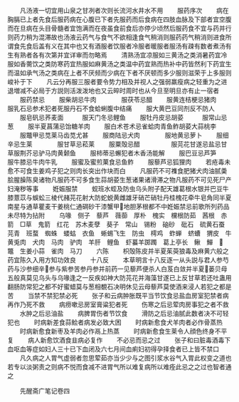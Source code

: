 <!-- { "loadSidebar": true } -->
　　凡汤液一切宜用山泉之甘冽者次则长流河水井水不用
　　服药序次
　　病在胸膈已上者先食后服药病在心腹已下者先服药而后食病在四肢血脉及下部者宜空腹而在旦病在头目骨髓者宜饱满而在夜虽食前食后亦停少顷然后服药食不宜与药并行则药力稍为混滞故也汤液云药气与食气不欲相逢食气稍消则服药药气稍消则进食所谓食先食后盖有义在其中也又有酒服者饮服者冷服者暖服者服汤有疎有数者煮汤有生有熟者各有次第并宜详审而勿略焉
　　清熟汤宜凉服如三黄汤之类消暑药宜冷服如香薷饮之类防寒药宜热服如麻黄汤之类温中药宜熟而热补中药皆然利下药宜生而温如承气汤之类病在上者不厌频而少病在下者不厌顿而多少服则滋荣于上多服则峻补于下
　　凡云分再服三服者要令势力相及并视人之强弱羸瘦病之轻重为之进退増减不必局于方説则活泼泼地也又云晬时周时也从今旦至明旦亦有止一宿者
　　服药禁忌
　　服柴胡忌牛肉　　　　服茯苓忌醋
　　服黄连桔梗忌猪肉　　服乳石忌参术犯者死服丹石不食蛤蜊腹中结痛
　　服大黄巴豆同剂反不防人
　　服皂矾忌荞麦面　　　服天门冬忌鲤鱼
　　服牡丹皮忌胡荽　　　服常山忌葱
　　服半夏菖蒲忌饴糖羊肉
　　服白术苍术忌雀蛤肉青鱼鲊胡荽大蒜桃李
　　服鼈甲忌苋莱马齿苋尤甚
　　服商陆忌犬肉　　　　服地黄忌萝卜
　　服细辛忌生莱　　　　服甘草忌菘莱
　　服粟殻忌醋　　　　　服芫花甘遂忌盐忌甘草服荆芥忌驴马肉黄颡鱼
　　服柿蒂忌蠏犯者木香汤能解
　　服巴豆忌芦笋　　　　服牛膝忌牛肉牛乳
　　服蜜及蜜煎菓食忌鱼鲊
　　服藜芦忌狐狸肉
　　若疮毒未愈不可食生姜鸡子犯之则肉长突出作块而白
　　凡服药不可襍食肥猪犬肉油腻羮脍腥臊陈臭诸物凡服药不可多食生蒜胡荽生葱诸果诸滑滞之物凡服药不可见死尸产妇淹秽等事
　　姙娠服禁
　　蚬班水蛭及防虫乌头附子配天雄葛根水银并巴豆牛膝薏苡与蜈蚣三棱代赭芫花射大防蛇蜕黄雌雄牙硝芒硝牡丹桂槐花牵牛皂角同半夏南星与通草瞿麦干姜桃仁通碙砂干漆蟹甲地胆茅根都不中姙娠禁忌前歌所列药品未尽特为拈附
　　乌喙　侧子　藜芦　薇蓹　厚朴　槐实　欓根防茹　茜根　赤箭　□草　鬼箭　红花　苏木麦孽　葵子　常山　锡粉　硇砂　砒石　硫黄石蚕　芫青　班蝥　蜘蛛　蝼蛄　衣鱼　蜥蜴飞生　防虫　樗鸡　蚱蝉　蛴螬　猬皮　牛黄兎肉　犬肉　马肉　驴肉　羊肝　鲤鱼　虾蟇羊踯躅　葛上亭长　鳅　鱓　　鼈　生姜小蒜　雀肉　马刀
　　六陈
　　枳殻陈皮并半夏茱萸狼毒及麻黄六般之药宜陈久入用方知功效良
　　十八反
　　本草明言十八反逐一从头説与君人参芍药与沙参细辛参与紫参苦参丹参并前药一见藜芦便杀人白芨白敛并半夏蒌贝母五般真莫见乌头与乌喙逢之一反疾如神大防芫花并海藻甘遂已上反甘草若还吐蛊用翻肠防常犯之都不好蜜蜡莫与葱相覩石决明休见云母藜芦莫使酒来浸人若犯之都是苦
　　当禁不禁犯禁必死
　　张子和云病肿胀既平当节饮食忌盐血房室犯禁者病再作乃死不救
　　病痨嗽忌房室膏粱犯者死
　　伤寒之后忌荤肉房事犯之者不救
　　水肿之后忌油盐
　　病脾胃伤者节饮食
　　滑防之后忌油腻此数者决不可轻犯也
　　时病新差食蒜鲙者病发必致大困
　　时病新愈食犬羊肉者必作骨蒸热
　　时病新愈食新枣及羊肉必作鬲上热蒸
　　时病新愈食生莱令人顔色终身不平复
　　病人新愈饮酒食韭病必复作
　　不必忌而忌之过
　　张子和曰脏毒酒毒下血呕血等症如妇人三十已下血闭及六七月间血痢妇初得孕择食者已上皆不禁口
　　凡久病之人胃气虚弱者忽思荤茹亦当少少与之图引浆水谷气入胃此权变之道也若专以淡粥责之则病不悦而食减不进胃气所以难复病所以难痊此忌之之过也智者通之



　　先醒斋广笔记卷四
